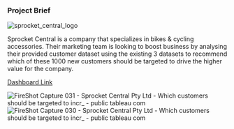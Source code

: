 ### **Project Brief**

![sprocket_central_logo](https://github.com/tinashdj/KPMG-Data-Analytics-Consulting-Virtual-Internship/assets/110084624/0ed153f7-90ed-497b-baac-8f6b2f8fe073)

Sprocket Central is a company that specializes in bikes & cycling accessories. Their marketing team is looking to boost business by analysing their provided customer dataset using the existing 3 datasets to recommend which of these 1000 new customers should be targeted to drive the higher value for the company.

[Dashboard Link](https://public.tableau.com/views/KPMGDataAnalyst/Dashboard1?:language=en-US&:display_count=n&:origin=viz_share_link)

![FireShot Capture 031 - Sprocket Central Pty Ltd - Which customers should be targeted to incr_ - public tableau com](https://github.com/tinashdj/KPMG-Data-Analytics-Consulting-Virtual-Internship/assets/110084624/2e605128-de43-4341-a16c-68f61dfb029b)
![FireShot Capture 030 - Sprocket Central Pty Ltd - Which customers should be targeted to incr_ - public tableau com](https://github.com/tinashdj/KPMG-Data-Analytics-Consulting-Virtual-Internship/assets/110084624/c9442f22-e7a6-43d8-bb96-fc72af08bab5)

